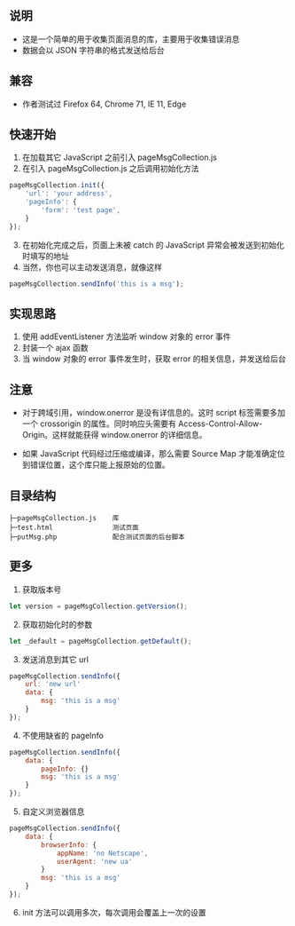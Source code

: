 ## 说明
- 这是一个简单的用于收集页面消息的库，主要用于收集错误消息
- 数据会以 JSON 字符串的格式发送给后台

## 兼容
- 作者测试过 Firefox 64, Chrome 71, IE 11, Edge

## 快速开始
1. 在加载其它 JavaScript 之前引入 pageMsgCollection.js
2. 在引入 pageMsgCollection.js 之后调用初始化方法
```js
pageMsgCollection.init({
    'url': 'your address',
    'pageInfo': {
        'form': 'test page',
    }
});
```
3. 在初始化完成之后，页面上未被 catch 的 JavaScript 异常会被发送到初始化时填写的地址
4. 当然，你也可以主动发送消息，就像这样
```js
pageMsgCollection.sendInfo('this is a msg');
```
## 实现思路
1. 使用 addEventListener 方法监听 window 对象的 error 事件
2. 封装一个 ajax 函数
3. 当 window 对象的 error 事件发生时，获取 error 的相关信息，并发送给后台

## 注意
- 对于跨域引用，window.onerror 是没有详信息的。这时 script 标签需要多加一个 crossorigin 的属性。同时响应头需要有 Access-Control-Allow-Origin。这样就能获得 window.onerror 的详细信息。   

- 如果 JavaScript 代码经过压缩或编译，那么需要 Source Map 才能准确定位到错误位置，这个库只能上报原始的位置。

## 目录结构
```
├─pageMsgCollection.js    库
├─test.html               测试页面
├─putMsg.php              配合测试页面的后台脚本
```

## 更多
1. 获取版本号
```js
let version = pageMsgCollection.getVersion();
```
2. 获取初始化时的参数
```js
let _default = pageMsgCollection.getDefault();
```
3. 发送消息到其它 url
```js
pageMsgCollection.sendInfo({
    url: 'new url'
    data: {
        msg: 'this is a msg'
    }
});
```
4. 不使用缺省的 pageInfo
```js
pageMsgCollection.sendInfo({
    data: {
        pageInfo: {}
        msg: 'this is a msg'
    }
});
```
5. 自定义浏览器信息
```js
pageMsgCollection.sendInfo({
    data: {
        browserInfo: {
            appName: 'no Netscape',
            userAgent: 'new ua'
        }
        msg: 'this is a msg'
    }
});
```
6. init 方法可以调用多次，每次调用会覆盖上一次的设置
